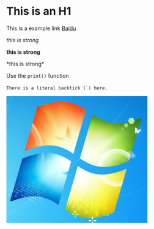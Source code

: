 This is an H1
=

This is a example link [Baidu](http://baidu.com "")

*this is strong*

**this is strong**

\*this is strong\*

Use the `print()` function

``There is a literal backtick (`) here.``

![windows](windows.JPG)
